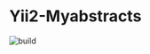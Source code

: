 # Yii2-Myabstracts

![build](https://github.com/TonisOrmisson/yii2-myabstract/actions/workflows/php.yml/badge.svg)
